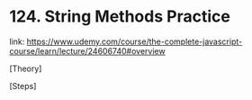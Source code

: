 # 124. String Methods Practice
link: https://www.udemy.com/course/the-complete-javascript-course/learn/lecture/24606740#overview

[Theory]




[Steps]


